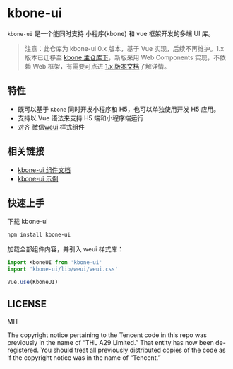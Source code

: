 # kbone-ui

`kbone-ui` 是一个能同时支持 小程序(kbone) 和 vue 框架开发的多端 UI 库。

> 注意：此仓库为 kbone-ui 0.x 版本，基于 Vue 实现，后续不再维护。1.x 版本已迁移至 [kbone 主仓库下](https://github.com/Tencent/kbone/tree/develop/packages/kbone-ui)，新版采用 Web Components 实现，不依赖 Web 框架，有需要可点进 [1.x 版本文档](https://wechat-miniprogram.github.io/kbone/docs/kbone-ui/#%E7%AE%80%E4%BB%8B)了解详情。

## 特性

* 既可以基于 `Kbone` 同时开发小程序和 H5，也可以单独使用开发 H5 应用。
* 支持以 Vue 语法来支持 H5 端和小程序端运行
* 对齐 [微信weui](https://weui.io) 样式组件


## 相关链接

* [kbone-ui 组件文档](https://wechat-miniprogram.github.io/kbone/docs/ui/intro/)
* [kbone-ui 示例](https://wechat-miniprogram.github.io/kboneui/ui/#/)

## 快速上手

下载 kbone-ui

```sh
npm install kbone-ui  
```

加载全部组件内容，并引入 weui 样式库：

```js
import KboneUI from 'kbone-ui'
import 'kbone-ui/lib/weui/weui.css'

Vue.use(KboneUI)
```


## LICENSE

MIT

The copyright notice pertaining to the Tencent code in this repo was previously in the name of “THL A29 Limited.”  That entity has now been de-registered.  You should treat all previously distributed copies of the code as if the copyright notice was in the name of “Tencent.”
